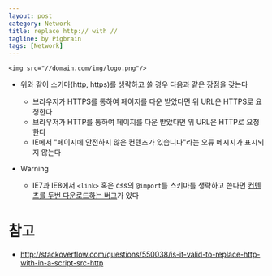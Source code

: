 ```yaml
---
layout: post
category: Network
title: replace http:// with //
tagline: by Pigbrain
tags: [Network]
---
```


<!--more-->

```
<img src="//domain.com/img/logo.png"/>
```

* 위와 같이 스키마(http, https)를 생략하고 쓸 경우 다음과 같은 장점을 갖는다  
 	* 브라우저가 HTTPS를 통하여 페이지를 다운 받았다면 위 URL은 HTTPS로 요청한다   
	* 브라우저가 HTTP를 통하여 페이지를 다운 받았다면 위 URL은 HTTP로 요청한다   
	* IE에서 "페이지에 안전하지 않은 컨텐츠가 있습니다"라는 오류 메시지가 표시되지 않는다     

* Warning  
	* IE7과 IE8에서 `<link>` 혹은 css의 `@import`를 스키마를 생략하고 쓴다면 [컨텐츠를 두번 다운로드하는 버그](http://www.stevesouders.com/blog/2010/02/10/5a-missing-schema-double-download/)가 있다  
	
	


  
# 참고 
* http://stackoverflow.com/questions/550038/is-it-valid-to-replace-http-with-in-a-script-src-http